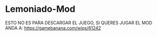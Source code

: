 # Lemoniado-Mod
ESTO NO ES PARA DESCARGAR EL JUEGO, SI QUERES JUGAR EL MOD ANDA A: https://gamebanana.com/wips/61242
